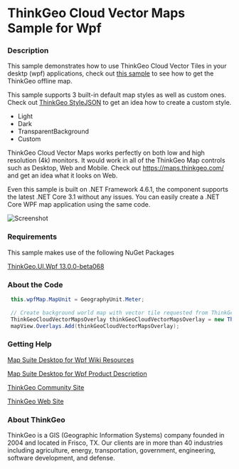 ﻿# ThinkGeo Cloud Vector Maps Sample for Wpf

### Description

This sample demonstrates how to use ThinkGeo Cloud Vector Tiles in your desktp (wpf) applications, check out [this sample](https://github.com/ThinkGeo/ThinkGeoOfflineMapsViewerAndExtractor-ForWpf12) to see how to get the ThinkGeo offline map. 

This sample supports 3 built-in default map styles as well as custom ones. Check out [ThinkGeo StyleJSON](https://wiki.thinkgeo.com/wiki/thinkgeo_stylejson) to get an idea how to create a custom style. 

- Light
- Dark
- TransparentBackground
- Custom

ThinkGeo Cloud Vector Maps works perfectly on both low and high resolution (4k) monitors. It would work in all of the ThinkGeo Map controls such as Desktop, Web and Mobile. Check out https://maps.thinkgeo.com/ and get an idea what it looks on Web.

Even this sample is built on .NET Framework 4.6.1, the component supports the latest .NET Core 3.1 without any issues. You can easily create a .NET Core WPF map application using the same code. 

![Screenshot](https://github.com/ThinkGeo/ThinkGeoCloudVectorMapsSample-ForWpf12/blob/master/Screenshot.gif)

### Requirements
This sample makes use of the following NuGet Packages

[ThinkGeo.UI.Wpf 13.0.0-beta068](https://www.nuget.org/packages/ThinkGeo.UI.Wpf/13.0.0-beta068)

### About the Code
```csharp
 this.wpfMap.MapUnit = GeographyUnit.Meter;
 
 // Create background world map with vector tile requested from ThinkGeo Cloud Service. 
 ThinkGeoCloudVectorMapsOverlay thinkGeoCloudVectorMapsOverlay = new ThinkGeoCloudVectorMapsOverlay(thinkGeoCloudId, thinkGeoCloudSecret, thinkGeoCloudVectorMapsMapType);
 mapView.Overlays.Add(thinkGeoCloudVectorMapsOverlay);

```
### Getting Help

[Map Suite Desktop for Wpf Wiki Resources](https://wiki.thinkgeo.com/wiki/map_suite_desktop_for_wpf)

[Map Suite Desktop for Wpf Product Description](https://thinkgeo.com/gis-ui-controls#wpf-platforms)

[ThinkGeo Community Site](http://community.thinkgeo.com/)

[ThinkGeo Web Site](http://www.thinkgeo.com)

### About ThinkGeo
ThinkGeo is a GIS (Geographic Information Systems) company founded in 2004 and located in Frisco, TX. Our clients are in more than 40 industries including agriculture, energy, transportation, government, engineering, software development, and defense.
